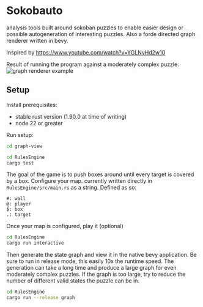 # Sokobauto

analysis tools built around sokoban puzzles to enable easier design or possible autogeneration of interesting puzzles. Also a forde directed graph renderer written in bevy.

Inspired by https://www.youtube.com/watch?v=YGLNyHd2w10

Result of running the program against a moderately complex puzzle:
![graph renderer example](./_content/game_graph.gif)

## Setup

Install prerequisites:
- stable rust version (1.90.0 at time of writing)
- node 22 or greater

Run setup:
```bash
cd graph-view
```
```bash
cd RulesEngine
cargo test
```


The goal of the game is to push boxes around until every target is covered by a box.
Configure your map. currently written directly in `RulesEngine/src/main.rs` as a string. Defined as so:
```
#: wall
@: player
$: box
.: target
```

Once your map is configured, play it (optional)
```bash
cd RulesEngine
cargo run interactive
```

Then generate the state graph and view it in the native bevy application. Be sure to run in release mode, this easily 10x the runtime speed.
The generation can take a long time and produce a large graph for even moderately complex puzzles.
If the graph is too large, try to reduce the number of different valid states the puzzle can be in.
```bash
cd RulesEngine
cargo run --release graph
```